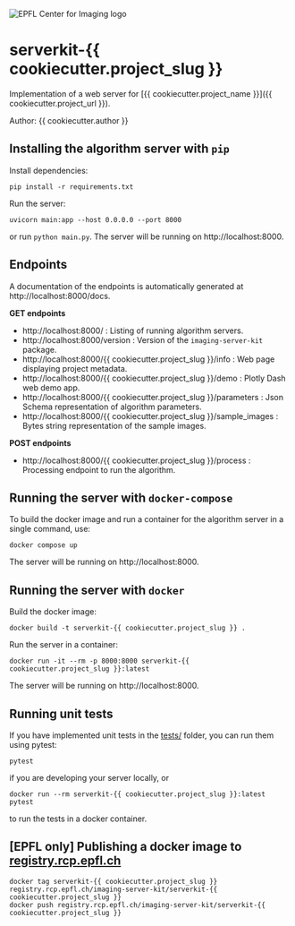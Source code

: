 ![EPFL Center for Imaging logo](https://imaging.epfl.ch/resources/logo-for-gitlab.svg)
# serverkit-{{ cookiecutter.project_slug }}

Implementation of a web server for [{{ cookiecutter.project_name }}]({{ cookiecutter.project_url }}).

Author: {{ cookiecutter.author }}

## Installing the algorithm server with `pip`

Install dependencies:

```
pip install -r requirements.txt
```

Run the server:

```
uvicorn main:app --host 0.0.0.0 --port 8000
```

or run `python main.py`. The server will be running on http://localhost:8000.

## Endpoints

A documentation of the endpoints is automatically generated at http://localhost:8000/docs.

**GET endpoints**

- http://localhost:8000/ : Listing of running algorithm servers.
- http://localhost:8000/version : Version of the `imaging-server-kit` package.
- http://localhost:8000/{{ cookiecutter.project_slug }}/info : Web page displaying project metadata.
- http://localhost:8000/{{ cookiecutter.project_slug }}/demo : Plotly Dash web demo app.
- http://localhost:8000/{{ cookiecutter.project_slug }}/parameters : Json Schema representation of algorithm parameters.
- http://localhost:8000/{{ cookiecutter.project_slug }}/sample_images : Bytes string representation of the sample images.

**POST endpoints**

- http://localhost:8000/{{ cookiecutter.project_slug }}/process : Processing endpoint to run the algorithm.

## Running the server with `docker-compose`

To build the docker image and run a container for the algorithm server in a single command, use:

```
docker compose up
```

The server will be running on http://localhost:8000.

## Running the server with `docker`

Build the docker image:

```
docker build -t serverkit-{{ cookiecutter.project_slug }} .
```

Run the server in a container:

```
docker run -it --rm -p 8000:8000 serverkit-{{ cookiecutter.project_slug }}:latest
```

The server will be running on http://localhost:8000.

## Running unit tests

If you have implemented unit tests in the [tests/](./tests/) folder, you can run them using pytest:

```
pytest
```

if you are developing your server locally, or

```
docker run --rm serverkit-{{ cookiecutter.project_slug }}:latest pytest
```

to run the tests in a docker container.

## [EPFL only] Publishing a docker image to [registry.rcp.epfl.ch](https://registry.rcp.epfl.ch/)

```
docker tag serverkit-{{ cookiecutter.project_slug }} registry.rcp.epfl.ch/imaging-server-kit/serverkit-{{ cookiecutter.project_slug }}
docker push registry.rcp.epfl.ch/imaging-server-kit/serverkit-{{ cookiecutter.project_slug }}
```

<!-- ## Sample images provenance -->

<!-- Fill if necessary. -->
